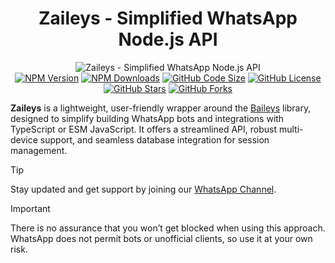 <h1 align="center">Zaileys - Simplified WhatsApp Node.js API</h1>

<div align="center">
  <img alt="Zaileys - Simplified WhatsApp Node.js API" src="https://socialify.git.ci/zeative/zaileys/image?description=1&descriptionEditable=Zaileys%20is%20a%20simplified%20version%20of%20the%20Baileys%20package%20%0Awhich%20is%20easier%20and%20faster.&font=KoHo&forks=1&issues=1&language=1&name=1&owner=1&pattern=Circuit%20Board&pulls=1&stargazers=1&theme=Auto">
  <br>
  <a href="https://www.npmjs.com/package/zaileys"><img src="https://img.shields.io/npm/v/zaileys.svg" alt="NPM Version"></a>
  <a href="https://www.npmjs.com/package/zaileys"><img src="https://img.shields.io/npm/dw/zaileys?label=npm&color=%23CB3837" alt="NPM Downloads"></a>
  <a href="https://github.com/zeative/zaileys"><img src="https://img.shields.io/github/languages/code-size/zeative/zaileys" alt="GitHub Code Size"></a>
  <a href="https://github.com/zeative/zaileys"><img src="https://img.shields.io/github/license/zeative/zaileys" alt="GitHub License"></a>
  <a href="https://github.com/zeative/zaileys"><img src="https://img.shields.io/github/stars/zeative/zaileys" alt="GitHub Stars"></a>
  <a href="https://github.com/zeative/zaileys"><img src="https://img.shields.io/github/forks/zeative/zaileys" alt="GitHub Forks"></a>
</div>

**Zaileys** is a lightweight, user-friendly wrapper around the [Baileys](https://github.com/WhiskeySockets/Baileys) library, designed to simplify building WhatsApp bots and integrations with TypeScript or ESM JavaScript. It offers a streamlined API, robust multi-device support, and seamless database integration for session management.

> [!TIP]
> Stay updated and get support by joining our [WhatsApp Channel](https://whatsapp.com/channel/0029VazENbmInlqHIWzgn33h).

> [!IMPORTANT]
> There is no assurance that you won’t get blocked when using this approach. WhatsApp does not permit bots or unofficial clients, so use it at your own risk.